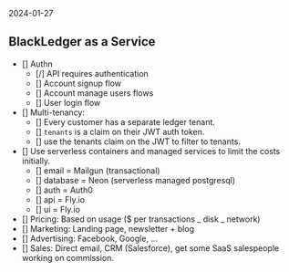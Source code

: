 2024-01-27

## BlackLedger as a Service

- [] Authn
  - [/] API requires authentication
  - [] Account signup flow
  - [] Account manage users flows
  - [] User login flow
- [] Multi-tenancy:
  - [] Every customer has a separate ledger tenant.
  - [] `tenants` is a claim on their JWT auth token.
  - [] use the tenants claim on the JWT to filter to tenants.
- [] Use serverless containers and managed services to limit the costs initially.
  - [] email = Mailgun (transactional)
  - [] database = Neon (serverless managed postgresql)
  - [] auth = Auth0
  - [] api = Fly.io
  - [] ui = Fly.io
- [] Pricing: Based on usage ($ per transactions _ disk _ network)
- [] Marketing: Landing page, newsletter + blog
- [] Advertising: Facebook, Google, ...
- [] Sales: Direct email, CRM (Salesforce), get some SaaS salespeople working on commission.
